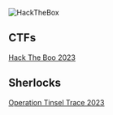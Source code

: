 ![HackTheBox](https://github.com/warlocksmurf/HTB-writeups/assets/121353711/94b0ebf5-7738-4598-bd05-ff3355908943)

## CTFs
[Hack The Boo 2023](hacktheboo2023-ctf/README.md)

## Sherlocks
[Operation Tinsel Trace 2023](optinseltrace2023-sherlock/README.md)
